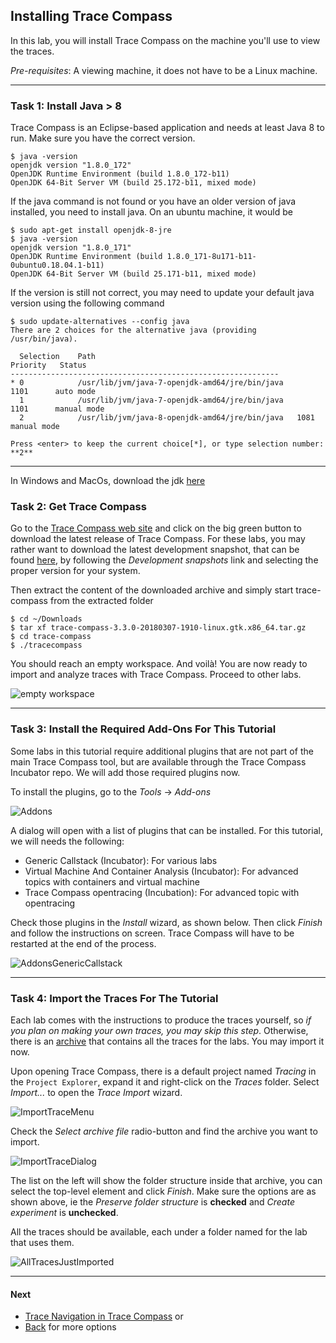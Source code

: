 ## Installing Trace Compass

In this lab, you will install Trace Compass on the machine you'll use to view the traces.

*Pre-requisites*: A viewing machine, it does not have to be a Linux machine.

- - -

### Task 1: Install Java > 8

Trace Compass is an Eclipse-based application and needs at least Java 8 to run. Make sure you have the correct version.

```
$ java -version
openjdk version "1.8.0_172"
OpenJDK Runtime Environment (build 1.8.0_172-b11)
OpenJDK 64-Bit Server VM (build 25.172-b11, mixed mode)
```

If the java command is not found or you have an older version of java installed, you need to install java. On an ubuntu machine, it would be

```
$ sudo apt-get install openjdk-8-jre
$ java -version
openjdk version "1.8.0_171"
OpenJDK Runtime Environment (build 1.8.0_171-8u171-b11-0ubuntu0.18.04.1-b11)
OpenJDK 64-Bit Server VM (build 25.171-b11, mixed mode)
```

If the version is still not correct, you may need to update your default java version using the following command

```
$ sudo update-alternatives --config java
There are 2 choices for the alternative java (providing /usr/bin/java).

  Selection    Path                                            Priority   Status
------------------------------------------------------------
* 0            /usr/lib/jvm/java-7-openjdk-amd64/jre/bin/java      1101      auto mode
  1            /usr/lib/jvm/java-7-openjdk-amd64/jre/bin/java      1101      manual mode
  2            /usr/lib/jvm/java-8-openjdk-amd64/jre/bin/java   1081      manual mode

Press <enter> to keep the current choice[*], or type selection number: **2**
```

- - -

In Windows and MacOs, download the jdk [here](https://www.oracle.com/technetwork/java/javase/downloads/jre8-downloads-2133155.html)

### Task 2: Get Trace Compass

Go to the [Trace Compass web site](http://tracecompass.org) and click on the big green button to download the latest release of Trace Compass. For these labs, you may rather want to download the latest development snapshot, that can be found [here](https://www.eclipse.org/tracecompass/download.html), by following the *Development snapshots* link and selecting the proper version for your system.

Then extract the content of the downloaded archive and simply start trace-compass from the extracted folder

```
$ cd ~/Downloads
$ tar xf trace-compass-3.3.0-20180307-1910-linux.gtk.x86_64.tar.gz
$ cd trace-compass
$ ./tracecompass
```

You should reach an empty workspace. And voilà! You are now ready to import and analyze traces with Trace Compass. Proceed to other labs.

![empty workspace](screenshots/emptyWorkspace.png "Trace Compass empty workspace")

- - -

### Task 3: Install the Required Add-Ons For This Tutorial

Some labs in this tutorial require additional plugins that are not part of the main Trace Compass tool, but are available through the Trace Compass Incubator repo.  We will add those required plugins now.

To install the plugins, go to the *Tools* -> *Add-ons*

![Addons](screenshots/addons.png "Addons")

A dialog will open with a list of plugins that can be installed. For this tutorial, we will needs the following:

* Generic Callstack (Incubator): For various labs
* Virtual Machine And Container Analysis (Incubator): For advanced topics with containers and virtual machine
* Trace Compass opentracing (Incubation): For advanced topic with opentracing

Check those plugins in the *Install* wizard, as shown below. Then click *Finish* and follow the instructions on screen. Trace Compass will have to be restarted at the end of the process.

![AddonsGenericCallstack](screenshots/genericCallStackAddons.png "Addons GenericCallstack")

- - -

### Task 4: Import the Traces For The Tutorial

Each lab comes with the instructions to produce the traces yourself, so *if you plan on making your own traces, you may skip this step*. Otherwise, there is an [archive](../TraceCompassTutorialTraces.tgz) that contains all the traces for the labs. You may import it now.

Upon opening Trace Compass, there is a default project named *Tracing* in the ``Project Explorer``, expand it and right-click on the *Traces* folder. Select *Import...* to open the *Trace Import* wizard.

![ImportTraceMenu](screenshots/importTraceMenu.png "Trace Compass Import Trace Menu")

Check the *Select archive file* radio-button and find the archive you want to import.

![ImportTraceDialog](screenshots/importTraceDialog.png "Trace Compass Import Trace Dialog")

The list on the left will show the folder structure inside that archive, you can select the top-level element and click *Finish*. Make sure the options are as shown above, ie the *Preserve folder structure* is **checked** and *Create experiment* is **unchecked**.

All the traces should be available, each under a folder named for the lab that uses them.

![AllTracesJustImported](screenshots/tutorialTracesImported.png "Tutorial Traces Imported")

- - -

#### Next

* [Trace Navigation in Trace Compass](../101-trace-navigation-in-tracecompass)
or
* [Back](../) for more options
